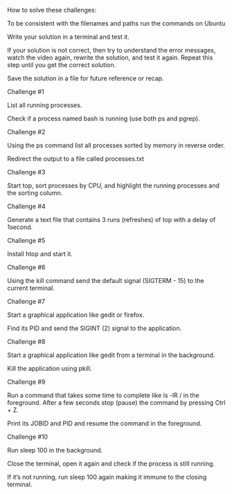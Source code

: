 How to solve these challenges:

To be consistent with the filenames and paths run the commands on Ubuntu

Write your solution in a terminal and test it.

If your solution is not correct, then try to understand the error messages, watch the video again, rewrite the solution, and test it again. Repeat this step until you get the correct solution.

Save the solution in a file for future reference or recap.



Challenge #1

List all running processes.

Check if a process named bash is running (use both ps and pgrep).



Challenge #2

Using the ps command list all processes sorted by memory in reverse order.

Redirect the output to a file called processes.txt



Challenge #3

Start top, sort processes by CPU, and highlight the running processes and the sorting column.



Challenge #4

Generate a text file that contains 3 runs (refreshes) of top with a delay of 1second.



Challenge #5

Install htop and start it.



Challenge #6

Using the kill command send the default signal (SIGTERM - 15) to the current terminal.



Challenge #7

Start a graphical application like gedit or firefox.

Find its PID and send the SIGINT (2) signal to the application.



Challenge #8

Start a graphical application like gedit from a terminal in the background.

Kill the application using pkill.



Challenge #9

Run a command that takes some time to complete like ls -lR / in the foreground. After a few seconds stop (pause) the command by pressing Ctrl + Z.

Print its JOBID and PID and resume the command in the foreground.



Challenge #10

Run sleep 100 in the background.

Close the terminal, open it again and check if the process is still running.

If it’s not running, run sleep 100 again making it immune to the closing terminal.